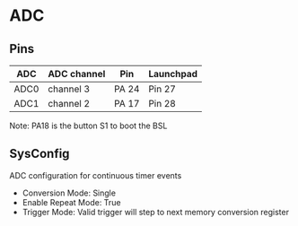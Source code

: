 # ADC

## Pins

| ADC  | ADC channel | Pin   | Launchpad |
|------|-------------|-------|-----------|
| ADC0 | channel 3   | PA 24 | Pin 27    |
| ADC1 | channel 2   | PA 17 | Pin 28    |

Note: PA18 is the button S1 to boot the BSL

## SysConfig

ADC configuration for continuous timer events

- Conversion Mode: Single
- Enable Repeat Mode: True
- Trigger Mode: Valid trigger will step to next memory conversion register
